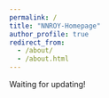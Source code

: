 ```yaml
---
permalink: /
title: "NNROY-Homepage"
author_profile: true
redirect_from: 
  - /about/
  - /about.html
---
```


Waiting for updating!